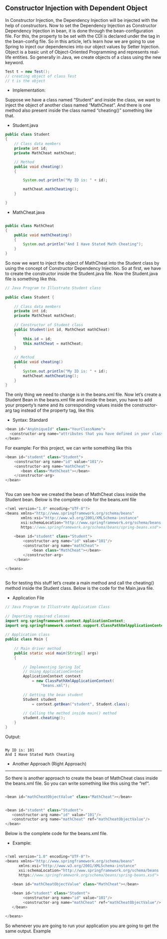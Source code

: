 ## Constructor Injection with Dependent Object

In Constructor Injection, the Dependency Injection will be injected with the help of constructors. Now to set the Dependency Injection as Constructor Dependency Injection in bean, it is done through the bean-configuration file. 
For this, the property to be set with the CDI is declared under the <constructor-arg> tag in the bean-config file.
So in this article, let’s learn how we are going to use Spring to inject our dependencies into our object values by Setter Injection. 
Object is a basic unit of Object-Oriented Programming and represents real-life entities. So generally in Java, we create objects of a class using the new keyword.

~~~java
Test t = new Test();
// creating object of class Test
// t is the object
~~~

- Implementation: 

Suppose we have a class named “Student” and inside the class, we want to inject the object of another class named “MathCheat”. And there is one method also present inside the class named “cheating()” something like that.

- Student.java

~~~java
public class Student 
{
    // Class data members
    private int id;
    private MathCheat mathCheat;

    // Method
    public void cheating() 
    {

        System.out.println("My ID is: " + id);

        mathCheat.mathCheating();
    }

}

~~~

- MathCheat.java

~~~java

public class MathCheat 
{
    public void mathCheating() 
    {
        System.out.println("And I Have Stated Math Cheating");
    }
}
~~~
So now we want to inject the object of MathCheat into the Student class by using the concept of Constructor Dependency Injection. So at first, we have to create the constructor inside the Student.java file.
Now the Student.java file is something like this.

~~~java
// Java Program to Illustrate Student class
 
public class Student {
 
    // Class data members
    private int id;
    private MathCheat mathCheat;
 
    // Constructor of Student class
    public Student(int id, MathCheat mathCheat)
    {
        this.id = id;
        this.mathCheat = mathCheat;
    }
 
    // Method
    public void cheating()
    {
        System.out.println("My ID is: " + id);
        mathCheat.mathCheating();
    }
}
 ~~~
 

The only thing we need to change is in the beans.xml file. Now let’s create a Student Bean in the beans.xml file and inside the bean, you have to add your property’s 
name and its corresponding values inside the constructor-arg tag instead of the property tag, like this

 
- Syntax: Standard 

~~~java
<bean id="AnyUniqueId" class="YourClassName">
  <constructor-arg name="attributes that you have defined in your class" value="And its corresponding values"/>
</bean>

~~~

For example: For this project, we can write something like this

~~~java
<bean id="student" class="Student">
    <constructor-arg name="id" value="101"/>
    <constructor-arg name="mathCheat">
       <bean class="MathCheat"></bean>
    </constructor-arg>
</bean>
 
~~~

You can see how we created the bean of MathCheat class inside the Student bean. Below is the complete code for the beans.xml file

~~~java
<?xml version="1.0" encoding="UTF-8"?>
<beans xmlns="http://www.springframework.org/schema/beans"
       xmlns:xsi="http://www.w3.org/2001/XMLSchema-instance"
       xsi:schemaLocation="http://www.springframework.org/schema/beans
       https://www.springframework.org/schema/beans/spring-beans.xsd">
 
    <bean id="student" class="Student">
        <constructor-arg name="id" value="101"/>
        <constructor-arg name="mathCheat">
            <bean class="MathCheat"></bean>
        </constructor-arg>
    </bean>
 
</beans>
 
 ~~~

So for testing this stuff let’s create a main method and call the cheating() method inside the Student class. Below is the code for the Main.java file.


- Application File
  
~~~java
// Java Program to Illustrate Application Class
 
// Importing required classes
import org.springframework.context.ApplicationContext;
import org.springframework.context.support.ClassPathXmlApplicationContext;
 
// Application class
public class Main {
 
    // Main driver method
    public static void main(String[] args)
    {
 
        // Implementing Spring IoC
        // Using ApplicationContext
        ApplicationContext context
            = new ClassPathXmlApplicationContext(
                "beans.xml");
 
        // Getting the bean student
        Student student
            = context.getBean("student", Student.class);
 
        // Calling the method inside main() method
        student.cheating();
    }
}

~~~

Output:
~~~

My ID is: 101
And I Have Stated Math Cheating

~~~

-  Another Approach (Right Approach)
  ---
 

So there is another approach to create the bean of  MathCheat class inside the beans.xml file. So you can write something like this using the “ref“. 

 ~~~java

<bean id="mathCheatObjectValue" class="MathCheat"></bean>


<bean id="student" class="Student">
    <constructor-arg name="id" value="101"/>
    <constructor-arg name="mathCheat" ref="mathCheatObjectValue"/>
</bean>

~~~

Below is the complete code for the beans.xml file.

 
- Example:

 ~~~java

<?xml version="1.0" encoding="UTF-8"?>
<beans xmlns="http://www.springframework.org/schema/beans"
       xmlns:xsi="http://www.w3.org/2001/XMLSchema-instance"
       xsi:schemaLocation="http://www.springframework.org/schema/beans
       https://www.springframework.org/schema/beans/spring-beans.xsd">
     
    <bean id="mathCheatObjectValue" class="MathCheat"></bean>
 
    <bean id="student" class="Student">
         <constructor-arg name="id" value="101"/>
         <constructor-arg name="mathCheat" ref="mathCheatObjectValue"/>
    </bean>
 
</beans>

~~~
 

So whenever you are going to run your application you are going to get the same output. Example
